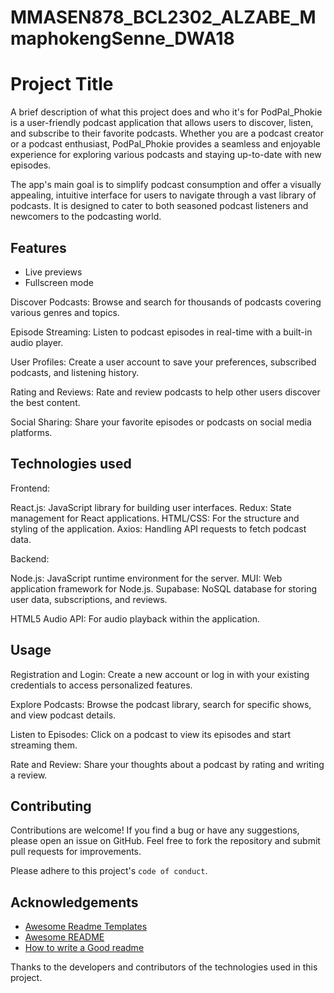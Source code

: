 # MMASEN878_BCL2302_ALZABE_MmaphokengSenne_DWA18
 

# Project Title

A brief description of what this project does and who it's for
PodPal_Phokie is a user-friendly podcast application that allows users to discover, listen, and subscribe to their favorite podcasts. Whether you are a podcast creator or a podcast enthusiast, PodPal_Phokie provides a seamless and enjoyable experience for exploring various podcasts and staying up-to-date with new episodes.

The app's main goal is to simplify podcast consumption and offer a visually appealing, intuitive interface for users to navigate through a vast library of podcasts. It is designed to cater to both seasoned podcast listeners and newcomers to the podcasting world.

## Features

- Live previews
- Fullscreen mode

Discover Podcasts: Browse and search for thousands of podcasts covering various genres and topics.

Episode Streaming: Listen to podcast episodes in real-time with a built-in audio player.

User Profiles: Create a user account to save your preferences, subscribed podcasts, and listening history.

Rating and Reviews: Rate and review podcasts to help other users discover the best content.

Social Sharing: Share your favorite episodes or podcasts on social media platforms.
## Technologies used

Frontend:

React.js: JavaScript library for building user interfaces.
Redux: State management for React applications.
HTML/CSS: For the structure and styling of the application.
Axios: Handling API requests to fetch podcast data.

Backend:

Node.js: JavaScript runtime environment for the server.
MUI: Web application framework for Node.js.
Supabase: NoSQL database for storing user data, subscriptions, and reviews.

HTML5 Audio API: For audio playback within the application.
## Usage

Registration and Login: Create a new account or log in with your existing credentials to access personalized features.

Explore Podcasts: Browse the podcast library, search for specific shows, and view podcast details.

Listen to Episodes: Click on a podcast to view its episodes and start streaming them.

Rate and Review: Share your thoughts about a podcast by rating and writing a review.


## Contributing


Contributions are welcome! If you find a bug or have any suggestions, please open an issue on GitHub. Feel free to fork the repository and submit pull requests for improvements.

Please adhere to this project's `code of conduct`.

## Acknowledgements

 - [Awesome Readme Templates](https://awesomeopensource.com/project/elangosundar/awesome-README-templates)
 - [Awesome README](https://github.com/matiassingers/awesome-readme)
 - [How to write a Good readme](https://bulldogjob.com/news/449-how-to-write-a-good-readme-for-your-github-project)

Thanks to the developers and contributors of the technologies used in this project.